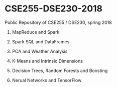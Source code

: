 # CSE255-DSE230-2018
Public Repository of CSE255 / DSE230, spring 2018

1. MapReduce and Spark

2. Spark SQL and DataFrames

3. PCA and Weather Analysis
  
4. K-Means and Intrinsic Dimensions

5. Decision Trees, Random Forests and Boosting

6. Nerual Networks and TensorFlow
